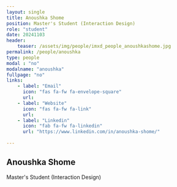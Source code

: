 ```yaml
---
layout: single
title: Anoushka Shome
position: Master's Student (Interaction Design)
role: "student"
date: 20241103
header:
    teaser: /assets/img/people/imxd_people_anoushkashome.jpg
permalink: /people/anoushka
type: people
modal : "no"
modalname: "anoushka"
fullpage: "no"
links:
    - label: "Email"
      icon: "fas fa-fw fa-envelope-square"
      url:
    - label: "Website"
      icon: "fas fa-fw fa-link"
      url:
    - label: "Linkedin"
      icon: "fab fa-fw fa-linkedin"
      url: "https://www.linkedin.com/in/anoushka-shome/"
      
---
```


## Anoushka Shome
Master's Student (Interaction Design)
